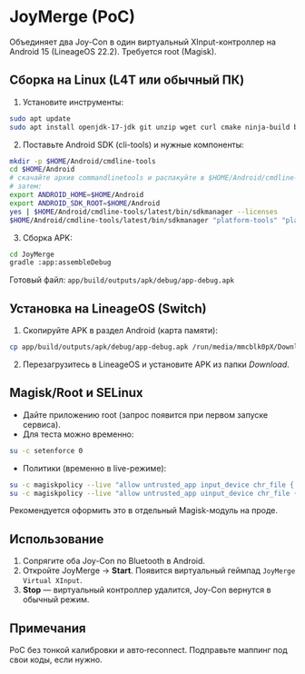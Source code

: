 # JoyMerge (PoC)
Объединяет два Joy-Con в один виртуальный XInput-контроллер на Android 15 (LineageOS 22.2). Требуется root (Magisk).

## Сборка на Linux (L4T или обычный ПК)
1) Установите инструменты:
```bash
sudo apt update
sudo apt install openjdk-17-jdk git unzip wget curl cmake ninja-build build-essential gradle
```
2) Поставьте Android SDK (cli-tools) и нужные компоненты:
```bash
mkdir -p $HOME/Android/cmdline-tools
cd $HOME/Android
# скачайте архив commandlinetools и распакуйте в $HOME/Android/cmdline-tools/latest
# затем:
export ANDROID_HOME=$HOME/Android
export ANDROID_SDK_ROOT=$HOME/Android
yes | $HOME/Android/cmdline-tools/latest/bin/sdkmanager --licenses
$HOME/Android/cmdline-tools/latest/bin/sdkmanager "platform-tools" "platforms;android-35" "build-tools;35.0.0" "ndk;26.3.11579264" "cmake;3.22.1"
```
3) Сборка APK:
```bash
cd JoyMerge
gradle :app:assembleDebug
```
Готовый файл: `app/build/outputs/apk/debug/app-debug.apk`

## Установка на LineageOS (Switch)
1) Скопируйте APK в раздел Android (карта памяти):
```bash
cp app/build/outputs/apk/debug/app-debug.apk /run/media/mmcblk0pX/Download/JoyMerge.apk
```
2) Перезагрузитесь в LineageOS и установите APK из папки *Download*.

## Magisk/Root и SELinux
- Дайте приложению root (запрос появится при первом запуске сервиса).
- Для теста можно временно:
```bash
su -c setenforce 0
```
- Политики (временно в live-режиме):
```bash
su -c magiskpolicy --live "allow untrusted_app input_device chr_file { read open getattr ioctl }"
su -c magiskpolicy --live "allow untrusted_app uinput_device chr_file { write open ioctl getattr }"
```
Рекомендуется оформить это в отдельный Magisk-модуль на проде.

## Использование
1) Сопрягите оба Joy-Con по Bluetooth в Android.
2) Откройте JoyMerge → **Start**. Появится виртуальный геймпад `JoyMerge Virtual XInput`.
3) **Stop** — виртуальный контроллер удалится, Joy-Con вернутся в обычный режим.

## Примечания
PoC без тонкой калибровки и авто‑reconnect. Подправьте маппинг под свои коды, если нужно.
